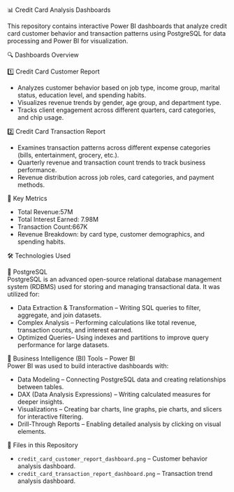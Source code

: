 
📊 Credit Card Analysis Dashboards  

This repository contains interactive Power BI dashboards that analyze credit card customer behavior and transaction patterns using PostgreSQL for data processing and Power BI for visualization.  

🔍 Dashboards Overview  

1️⃣ Credit Card Customer Report  
- Analyzes customer behavior based on job type, income group, marital status, education level, and spending habits.  
- Visualizes revenue trends by gender, age group, and department type.  
- Tracks client engagement across different quarters, card categories, and chip usage.  

2️⃣ Credit Card Transaction Report  
- Examines transaction patterns across different expense categories (bills, entertainment, grocery, etc.).  
- Quarterly revenue and transaction count trends to track business performance.  
- Revenue distribution across job roles, card categories, and payment methods.  

📌 Key Metrics  
- Total Revenue:57M  
- Total Interest Earned: 7.98M  
- Transaction Count:667K  
- Revenue Breakdown: by card type, customer demographics, and spending habits.  

🛠️ Technologies Used  

🔹 PostgreSQL  
PostgreSQL is an advanced open-source relational database management system (RDBMS) used for storing and managing transactional data. It was utilized for:  
- Data Extraction & Transformation – Writing SQL queries to filter, aggregate, and join datasets.  
- Complex Analysis – Performing calculations like total revenue, transaction counts, and interest earned.  
- Optimized Queries– Using indexes and partitions to improve query performance for large datasets.  

🔹 Business Intelligence (BI) Tools – Power BI  
Power BI was used to build interactive dashboards with:  
- Data Modeling – Connecting PostgreSQL data and creating relationships between tables.  
- DAX (Data Analysis Expressions) – Writing calculated measures for deeper insights.  
- Visualizations – Creating bar charts, line graphs, pie charts, and slicers for interactive filtering.  
- Drill-Through Reports – Enabling detailed analysis by clicking on visual elements.  

📁 Files in this Repository  
- `credit_card_customer_report_dashboard.png` – Customer behavior analysis dashboard.  
- `credit_card_transaction_report_dashboard.png` – Transaction trend analysis dashboard.  
